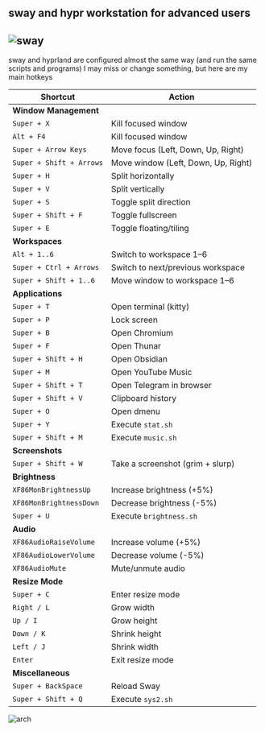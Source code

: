 ## sway and hypr workstation for advanced users


![sway](https://i.ibb.co/prxwwHP/image.png)
---
sway and hyprland are configured almost the same way (and run the same scripts and programs) 
I may miss or change something, but here are my main hotkeys

| **Shortcut**            | **Action**                                    |
|--------------------------|-----------------------------------------------|
| **Window Management**    |                                               |
| `Super + X`              | Kill focused window                          |
| `Alt + F4`               | Kill focused window                          |
| `Super + Arrow Keys`     | Move focus (Left, Down, Up, Right)           |
| `Super + Shift + Arrows` | Move window (Left, Down, Up, Right)          |
| `Super + H`              | Split horizontally                          |
| `Super + V`              | Split vertically                            |
| `Super + S`              | Toggle split direction                      |
| `Super + Shift + F`      | Toggle fullscreen                           |
| `Super + E`              | Toggle floating/tiling                      |
| **Workspaces**           |                                               |
| `Alt + 1..6`             | Switch to workspace 1–6                     |
| `Super + Ctrl + Arrows`  | Switch to next/previous workspace            |
| `Super + Shift + 1..6`   | Move window to workspace 1–6                 |
| **Applications**         |                                               |
| `Super + T`              | Open terminal (kitty)                       |
| `Super + P`              | Lock screen                                 |
| `Super + B`              | Open Chromium                               |
| `Super + F`              | Open Thunar                                 |
| `Super + Shift + H`      | Open Obsidian                               |
| `Super + M`              | Open YouTube Music                          |
| `Super + Shift + T`      | Open Telegram in browser                    |
| `Super + Shift + V`      | Clipboard history                           |
| `Super + O`              | Open dmenu                                  |
| `Super + Y`              | Execute `stat.sh`                           |
| `Super + Shift + M`      | Execute `music.sh`                          |
| **Screenshots**          |                                               |
| `Super + Shift + W`      | Take a screenshot (grim + slurp)            |
| **Brightness**           |                                               |
| `XF86MonBrightnessUp`    | Increase brightness (+5%)                   |
| `XF86MonBrightnessDown`  | Decrease brightness (-5%)                   |
| `Super + U`              | Execute `brightness.sh`                     |
| **Audio**                |                                               |
| `XF86AudioRaiseVolume`   | Increase volume (+5%)                       |
| `XF86AudioLowerVolume`   | Decrease volume (-5%)                       |
| `XF86AudioMute`          | Mute/unmute audio                           |
| **Resize Mode**          |                                               |
| `Super + C`              | Enter resize mode                           |
| `Right / L`              | Grow width                                  |
| `Up / I`                 | Grow height                                 |
| `Down / K`               | Shrink height                               |
| `Left / J`               | Shrink width                                |
| `Enter`                  | Exit resize mode                            |
| **Miscellaneous**        |                                               |
| `Super + BackSpace`      | Reload Sway                                 |
| `Super + Shift + Q`      | Execute `sys2.sh`                           |



![arch](https://upload.wikimedia.org/wikipedia/commons/7/73/Archlinux-logo-inverted-version.png)
